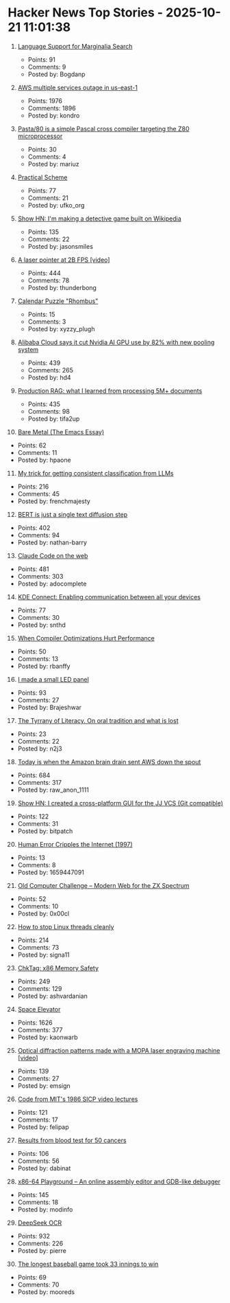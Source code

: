 # Hacker News Top Stories - 2025-10-21 11:01:38

1. [Language Support for Marginalia Search](https://www.marginalia.nu/log/a_126_multilingual/)
   - Points: 91
   - Comments: 9
   - Posted by: Bogdanp

2. [AWS multiple services outage in us-east-1](https://health.aws.amazon.com/health/status?ts=20251020)
   - Points: 1976
   - Comments: 1896
   - Posted by: kondro

3. [Pasta/80 is a simple Pascal cross compiler targeting the Z80 microprocessor](https://github.com/pleumann/pasta80)
   - Points: 30
   - Comments: 4
   - Posted by: mariuz

4. [Practical Scheme](https://practical-scheme.net/index.html#docs)
   - Points: 77
   - Comments: 21
   - Posted by: ufko_org

5. [Show HN: I'm making a detective game built on Wikipedia](https://detective.wiki/)
   - Points: 135
   - Comments: 22
   - Posted by: jasonsmiles

6. [A laser pointer at 2B FPS [video]](https://www.youtube.com/watch?v=o4TdHrMi6do)
   - Points: 444
   - Comments: 78
   - Posted by: thunderbong

7. [Calendar Puzzle "Rhombus"](https://praxispuzzles.com/calendar_puzzle_rhombus)
   - Points: 15
   - Comments: 3
   - Posted by: xyzzy_plugh

8. [Alibaba Cloud says it cut Nvidia AI GPU use by 82% with new pooling system](https://www.tomshardware.com/tech-industry/semiconductors/alibaba-says-new-pooling-system-cut-nvidia-gpu-use-by-82-percent)
   - Points: 439
   - Comments: 265
   - Posted by: hd4

9. [Production RAG: what I learned from processing 5M+ documents](https://blog.abdellatif.io/production-rag-processing-5m-documents)
   - Points: 435
   - Comments: 98
   - Posted by: tifa2up

10. [Bare Metal (The Emacs Essay)](https://waxbanks.wordpress.com/2025/08/01/bare-metal-the-emacs-essay/)
   - Points: 62
   - Comments: 11
   - Posted by: hpaone

11. [My trick for getting consistent classification from LLMs](https://verdik.substack.com/p/how-to-get-consistent-classification)
   - Points: 216
   - Comments: 45
   - Posted by: frenchmajesty

12. [BERT is just a single text diffusion step](https://nathan.rs/posts/roberta-diffusion/)
   - Points: 402
   - Comments: 94
   - Posted by: nathan-barry

13. [Claude Code on the web](https://www.anthropic.com/news/claude-code-on-the-web)
   - Points: 481
   - Comments: 303
   - Posted by: adocomplete

14. [KDE Connect: Enabling communication between all your devices](https://community.kde.org/KDEConnect)
   - Points: 77
   - Comments: 30
   - Posted by: snthd

15. [When Compiler Optimizations Hurt Performance](https://nemanjatrifunovic.substack.com/p/when-compiler-optimizations-hurt)
   - Points: 50
   - Comments: 13
   - Posted by: rbanffy

16. [I made a small LED panel](https://www.stavros.io/posts/really-small-led-panel/)
   - Points: 93
   - Comments: 27
   - Posted by: Brajeshwar

17. [The Tyrrany of Literacy. On oral tradition and what is lost](https://languagelog.ldc.upenn.edu/nll/?p=71545)
   - Points: 23
   - Comments: 22
   - Posted by: n2j3

18. [Today is when the Amazon brain drain sent AWS down the spout](https://www.theregister.com/2025/10/20/aws_outage_amazon_brain_drain_corey_quinn/)
   - Points: 684
   - Comments: 317
   - Posted by: raw_anon_1111

19. [Show HN: I created a cross-platform GUI for the JJ VCS (Git compatible)](https://judojj.com)
   - Points: 122
   - Comments: 31
   - Posted by: bitpatch

20. [Human Error Cripples the Internet (1997)](https://archive.nytimes.com/www.nytimes.com/library/cyber/week/071797dns.html)
   - Points: 13
   - Comments: 8
   - Posted by: 1659447091

21. [Old Computer Challenge – Modern Web for the ZX Spectrum](https://0x00.cl/blog/2025/occ-2025/)
   - Points: 52
   - Comments: 10
   - Posted by: 0x00cl

22. [How to stop Linux threads cleanly](https://mazzo.li/posts/stopping-linux-threads.html)
   - Points: 214
   - Comments: 73
   - Posted by: signa11

23. [ChkTag: x86 Memory Safety](https://community.intel.com/t5/Blogs/Tech-Innovation/open-intel/ChkTag-x86-Memory-Safety/post/1721490)
   - Points: 249
   - Comments: 129
   - Posted by: ashvardanian

24. [Space Elevator](https://neal.fun/space-elevator/)
   - Points: 1626
   - Comments: 377
   - Posted by: kaonwarb

25. [Optical diffraction patterns made with a MOPA laser engraving machine [video]](https://www.youtube.com/watch?v=RsGHr7dXLuI)
   - Points: 139
   - Comments: 27
   - Posted by: emsign

26. [Code from MIT's 1986 SICP video lectures](https://github.com/felipap/sicp-code)
   - Points: 121
   - Comments: 17
   - Posted by: felipap

27. [Results from blood test for 50 cancers](https://www.bbc.com/news/articles/c205g21n1zzo)
   - Points: 106
   - Comments: 56
   - Posted by: dabinat

28. [x86-64 Playground – An online assembly editor and GDB-like debugger](https://x64.halb.it/)
   - Points: 145
   - Comments: 18
   - Posted by: modinfo

29. [DeepSeek OCR](https://github.com/deepseek-ai/DeepSeek-OCR)
   - Points: 932
   - Comments: 226
   - Posted by: pierre

30. [The longest baseball game took 33 innings to win](https://www.mlb.com/news/the-longest-professional-baseball-game-ever-played)
   - Points: 69
   - Comments: 70
   - Posted by: mooreds

